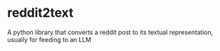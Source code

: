 # reddit2text
A python library that converts a reddit post to its textual representation, usually for feeding to an LLM
